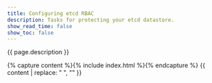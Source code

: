 ```yaml
---
title: Configuring etcd RBAC
description: Tasks for protecting your etcd datastore.
show_read_time: false
show_toc: false
---
```


{{ page.description }}

{% capture content %}{% include index.html %}{% endcapture %}
{{ content | replace: "    ", "" }}
